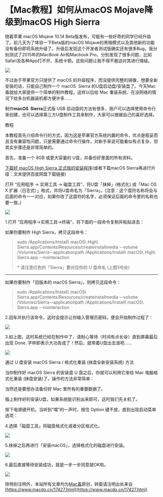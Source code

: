 # 【Mac教程】如何从macOS Mojave降级到macOS High Sierra

随着苹果 macOS Mojave 10.14 Beta版发布，可能有一些好奇的同学已经升级了。前几天为了体验一下Beta版的macOS Mojave的黑暗模式以及其他新的功能没有备份即将系统升级了。升级后发现这个开发者测试版确实还有很多Bug，我分别测试了2015年的MacBook Air和Macbook Pro。分别发现了很多问题，比如Safari及各种App打不开、系统卡顿。这些问题让我不得不被迫对其进行降级。

![](https://upload-images.jianshu.io/upload_images/2946311-4d5fdeaf6bdf48ef.jpg-m?imageMogr2/auto-orient/strip|imageView2/2/w/969/format/webp)

不过由于苹果官方只提供了 macOS 的升级程序，而没提供完整的镜像，想要全新安装的话，只能自己制作一个 macOS  Sierra 的U盘启动盘/安装盘了。今天Mac毒就给大家提供一个简单的制作教程，这样以后给 Mac 重装系统、在没网络的情况下给多台机器装机都方便许多……

制作**macOS  Sierra**正式版 USB 启动盘的方法有很多，用户可以选择使用命令行来创建，也可以选择第三方U盘制作工具来制作，大家可以根据自己的喜好选择。

教程

本教程首先介绍命令行的方式，因为这是苹果官方系统内置的命令，优点是稳妥而且没有兼容性问题，只是需要通过命令行操作，对新手来说可能看似有点复杂，但其实步骤还是非常简单的。

首先，准备一个 8GB 或更大容量的 U盘，并备份好里面的所有资料。

[下载好 macOS High Sierra 正式版的安装程序](https://www.macdo.cn/redirect/aHR0cHM6Ly9pdHVuZXMuYXBwbGUuY29tL2NuL2FwcC9tYWNvcy1oaWdoLXNpZXJyYS9pZDEyNDYyODQ3NDE/bXQ9MTImYW1wO2F0PTEwbGFIWg==)\(或者下载macOS Sierra再进行升级：文末提供百度网盘下载链接\)

打开 “应用程序 → 实用工具 → 磁盘工具”，将U盘「抹掉」\(格式化\) 成「Mac OS X 扩展（日志式）」格式，并将U盘命名为「Sierra」。\(注意：这个盘符名称将会与后面的命令一一对应，如果你改了这盘符的名字，必须保证后面的命令里的名称也要一致。\)

![](https://upload-images.jianshu.io/upload_images/2946311-6c8bb68f98784db1.png-m?imageMogr2/auto-orient/strip|imageView2/2/w/1200/format/webp)

1.打开 “应用程序→实用工具→终端”，将下面的一段命令复制并粘贴进去：

如果你要制作 High Sierra，拷贝这段命令：

> sudo /Applications/Install\ macOS\ High\ Sierra.app/Contents/Resources/createinstallmedia --volume /Volumes/Sierra--applicationpath /Applications/Install\ macOS\ High\ Sierra.app --nointeraction
>
> \* 请注意红色的「Sierra」要对应你的 U 盘命名 \(上图3号处\)

---------------------------------------

如果你要制作「旧版本的 macOS Sierra」，则拷贝这段命令：

> sudo /Applications/Install\ macOS\ Sierra.app/Contents/Resources/createinstallmedia --volume /Volumes/Sierra--applicationpath /Applications/Install\ macOS\ Sierra.app --nointeraction

2.回车并执行该命令，这时会提示让你输入管理员密码，便会开始制作过程了：

![](https://upload-images.jianshu.io/upload_images/2946311-bedd6a58d4ba42cf.png-m?imageMogr2/auto-orient/strip|imageView2/2/w/1140/format/webp)

3.如上图，这时系统已经在制作中了，请耐心等待（时间有点长😆）直到屏幕最后出现 Done. 字样即表示大功告成了！然后，就带着U盘出去浪吧……

![](https://upload-images.jianshu.io/upload_images/2946311-cd5edbd8375c9702.png-m?imageMogr2/auto-orient/strip|imageView2/2/w/1140/format/webp)

通过 U 盘安装 macOS Sierra / 格式化重装 \(抹盘全新安装系统\) 方法

当你制作好 macOS Sierra 的安装盘 U 盘之后，你就可以利用它来给 Mac 电脑格式化重装 \(抹盘安装\)了。操作的方法非常简单：

当然还是要想办法备份好 Mac 里所有的重要数据了。

插上制作好的安装U盘，如果系统能识别出来即可，这时我们先关机了。

按下电源键开机，当听到“噹”的一声时，按住 Option 键不放，直到出现启动菜单选项：

4.选择「磁盘工具」将磁盘格式化或者分区格式化。

![](https://upload-images.jianshu.io/upload_images/2946311-526d6bd17da297aa.png-m?imageMogr2/auto-orient/strip|imageView2/2/w/1200/format/webp)

5.抹掉之后再进行「安装macOS」，选择格式化的磁盘进行安装。

![](https://upload-images.jianshu.io/upload_images/2946311-ce47b33a9f20fa56.png-m?imageMogr2/auto-orient/strip|imageView2/2/w/1200/format/webp)

6.最后直接等待安装成功，就是一步一步同意就OK啦。

![](https://upload-images.jianshu.io/upload_images/2946311-96aa8fcbc214d05e.png-m?imageMogr2/auto-orient/strip|imageView2/2/w/1200/format/webp)

除特别注明外，本站所有文章均为[Mac毒](https://www.macdo.cn/)原创，转载请注明出处来自[https://www.macdo.cn/17427.html](https://www.macdo.cn/17427.html)

